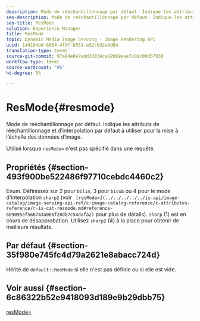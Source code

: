 ```yaml
---
description: Mode de rééchantillonnage par défaut. Indique les attributs de rééchantillonnage et d’interpolation par défaut à utiliser pour la mise à l’échelle des données d’image.
seo-description: Mode de rééchantillonnage par défaut. Indique les attributs de rééchantillonnage et d’interpolation par défaut à utiliser pour la mise à l’échelle des données d’image.
seo-title: ResMode
solution: Experience Manager
title: ResMode
topic: Dynamic Media Image Serving - Image Rendering API
uuid: 14d184bd-6664-4f8f-b551-a92cb92a0d84
translation-type: tm+mt
source-git-commit: 97a84e8e7edd3d834ca42069eae7c09c00d57938
workflow-type: tm+mt
source-wordcount: '95'
ht-degree: 5%

---
```



# ResMode{#resmode}

Mode de rééchantillonnage par défaut. Indique les attributs de rééchantillonnage et d’interpolation par défaut à utiliser pour la mise à l’échelle des données d’image.

Utilisé lorsque `resMode=` n&#39;est pas spécifié dans une requête.

## Propriétés {#section-493f900be522486f97710cebdc4460c2}

Enum. Définissez sur 2 pour `bilin`, 3 pour `bicub` ou 4 pour le mode d&#39;interpolation `sharp2` (voir ` [resMode=](../../../../../is-api/image-catalog/image-serving-api-ref/c-image-catalog-reference/c-attributes-reference/r-is-cat-resmode.md#reference-609095ef568743a086f28d87c54dafa2)` pour plus de détails). `sharp` (1) est en cours de désapprobation. Utilisez `sharp2` (4) à la place pour obtenir de meilleurs résultats.

## Par défaut {#section-35f980e745fc4d79a2621e8abacc724d}

Hérité de `default::ResMode` si elle n&#39;est pas définie ou si elle est vide.

## Voir aussi {#section-6c86322b52e9418093d189e9b29dbb75}

[resMode=](../../../../../is-api/image-catalog/image-serving-api-ref/c-image-catalog-reference/c-attributes-reference/r-is-cat-resmode.md#reference-609095ef568743a086f28d87c54dafa2)
